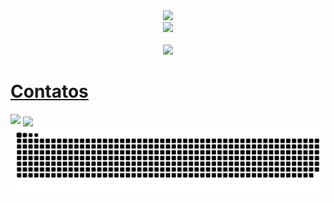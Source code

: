  <div align="center">
    <a href="https://github.com/leandrolauren">
    <img height="150em" src="https://github-readme-stats.vercel.app/api/top-langs/?username=leandrolauren&layout=compact&langs_count=7&theme=transparent"/>
  </div>

   <div align="center">    
     <img height="180em" src="https://github-readme-stats.vercel.app/api?username=leandrolauren&show_icons=true&theme=transparent&include_all_commits=true&count_private=true&layout=compact"/>
   </div>
  
  
<div align="center" style="display: inline_block"><br>
   <img src="https://skillicons.dev/icons?i=react,js,python,nodejs,nextjs,sqlserver" />
</div>



<h1 align="start"> Contatos </h1>
<a href = "leandrolaurenzette@gmail.com"><img src="https://img.shields.io/badge/-Gmail-%23333?style=for-the-badge&logo=gmail&logoColor=white" target="_blank"></a>

   <a align="center" href="[([https://www.linkedin.com/in/leandro-laurenzette-3b03a2167/](https://www.linkedin.com/in/leandro-laurenzette-3b03a2167/))]" target="_blank">
   <img align="center" src="https://img.shields.io/badge/-LinkedIn-%230077B5?style=for-the-badge&logo=linkedin&logoColor=white" target="_blank"></a> 
  </div>

  <picture>
  <source
    media="(prefers-color-scheme: dark)"
    srcset="https://raw.githubusercontent.com/platane/snk/output/github-contribution-grid-snake-dark.svg"
  />
  <source
    media="(prefers-color-scheme: light)"
    srcset="https://raw.githubusercontent.com/platane/snk/output/github-contribution-grid-snake.svg"
  />
  <img
    alt="github contribution grid snake animation"
    src="https://raw.githubusercontent.com/platane/snk/output/github-contribution-grid-snake.svg"
  />
</picture>
